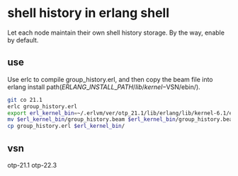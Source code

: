 # shell history in erlang shell

Let each node maintain their own shell history storage. By the way, enable by default.

## use

Use erlc to compile group_history.erl, and then copy the beam file into erlang install path($ERLANG\_INSTALL\_PATH/lib/kernel-$VSN/ebin/).

```bash
git co 21.1
erlc group_history.erl
export erl_kernel_bin=~/.erlvm/ver/otp_21.1/lib/erlang/lib/kernel-6.1/ebin
mv $erl_kernel_bin/group_history.beam $erl_kernel_bin/group_history.beam-backup
cp group_history.erl $erl_kernel_bin/
```

## vsn

otp-21.1
otp-22.3

